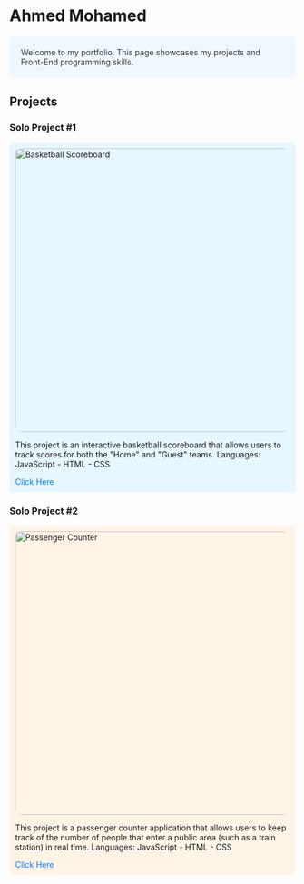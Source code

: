 # Ahmed Mohamed

<div style="background-color: #f0f8ff; color: #333; padding: 20px; border-radius: 10px;">
  Welcome to my portfolio. This page showcases my projects and Front-End programming skills.
</div>

## Projects

### Solo Project #1
<div style="background-color: #e6f7ff; padding: 10px; border-radius: 5px;">
  <img src="https://cdn.discordapp.com/attachments/1186408876191522959/1343012903284113501/image.png?ex=67bbb9bc&is=67ba683c&hm=3a4b9ecc81a12217494f59ce39e690e2bb3c18ac3d0662a9427eb9e69ef02178&" alt="Basketball Scoreboard" width="500" style="border-radius: 10px;">
  <p>
    This project is an interactive basketball scoreboard that allows users to track scores for both the "Home" and "Guest" teams.
    Languages: JavaScript - HTML - CSS
  </p>
  <a href="https://sprightly-monstera-ddb31.netlify.app" style="color: #007bff; text-decoration: none;">Click Here</a>
</div>

### Solo Project #2
<div style="background-color: #fff4e6; padding: 10px; border-radius: 5px;">
  <img src="https://media.discordapp.net/attachments/1186408876191522959/1343013210521079878/image.png?ex=67bbba05&is=67ba6885&hm=d519114f00f42aa7d32522de9fd9ee3484ed01cb6ed52981891b7d4f1969d413&=&format=webp&quality=lossless" alt="Passenger Counter" width="500" style="border-radius: 10px;">
  <p>
    This project is a passenger counter application that allows users to keep track of the number of people that enter a public area (such as a train station) in real time.
    Languages: JavaScript - HTML - CSS
  </p>
  <a href="https://benevolent-arithmetic-02ecbb.netlify.app" style="color: #007bff; text-decoration: none;">Click Here</a>
</div>
